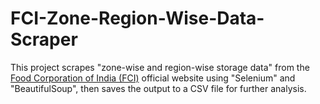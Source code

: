 # FCI-Zone-Region-Wise-Data-Scraper
This project scrapes "zone-wise and region-wise storage data" from the [Food Corporation of India (FCI)](https://fci.gov.in/) official website using "Selenium" and "BeautifulSoup", then saves the output to a CSV file for further analysis.
